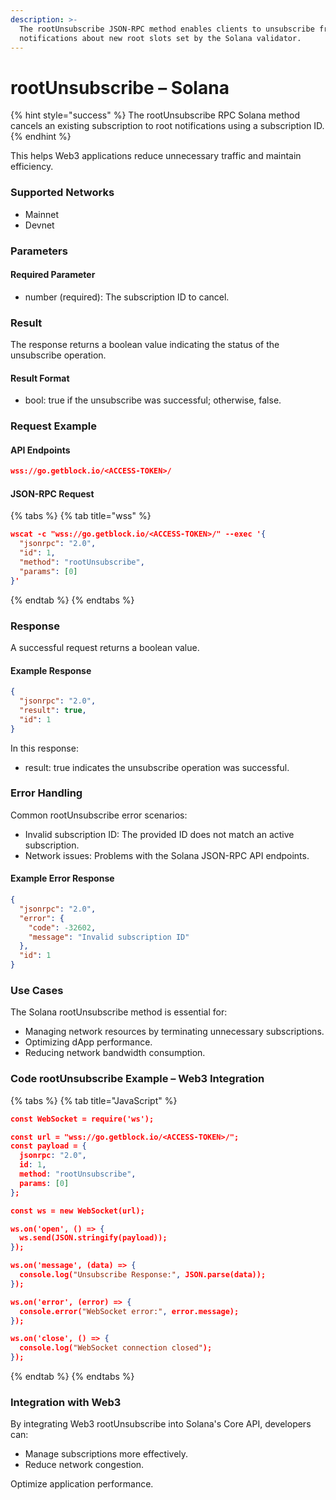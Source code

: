 ```yaml
---
description: >-
  The rootUnsubscribe JSON-RPC method enables clients to unsubscribe from
  notifications about new root slots set by the Solana validator.
---
```


# rootUnsubscribe – Solana

{% hint style="success" %}
The rootUnsubscribe RPC Solana method cancels an existing subscription to root notifications using a subscription ID.&#x20;
{% endhint %}

This helps Web3 applications reduce unnecessary traffic and maintain efficiency.

### Supported Networks

* Mainnet
* Devnet

### Parameters

#### Required Parameter

* number (required): The subscription ID to cancel.

### Result

The response returns a boolean value indicating the status of the unsubscribe operation.

#### Result Format

* bool: true if the unsubscribe was successful; otherwise, false.

### Request Example

#### API Endpoints

```json
wss://go.getblock.io/<ACCESS-TOKEN>/
```

#### JSON-RPC Request

{% tabs %}
{% tab title="wss" %}
```json
wscat -c "wss://go.getblock.io/<ACCESS-TOKEN>/" --exec '{
  "jsonrpc": "2.0",
  "id": 1,
  "method": "rootUnsubscribe",
  "params": [0]
}'
```
{% endtab %}
{% endtabs %}

### Response

A successful request returns a boolean value.

#### Example Response

```json
{
  "jsonrpc": "2.0",
  "result": true,
  "id": 1
}
```

In this response:

* result: true indicates the unsubscribe operation was successful.

### Error Handling

Common rootUnsubscribe error scenarios:

* Invalid subscription ID: The provided ID does not match an active subscription.
* Network issues: Problems with the Solana JSON-RPC API endpoints.

#### Example Error Response

```json
{
  "jsonrpc": "2.0",
  "error": {
    "code": -32602,
    "message": "Invalid subscription ID"
  },
  "id": 1
}
```

### Use Cases

The Solana rootUnsubscribe method is essential for:

* Managing network resources by terminating unnecessary subscriptions.
* Optimizing dApp performance.
* Reducing network bandwidth consumption.

### Code rootUnsubscribe Example – Web3 Integration

{% tabs %}
{% tab title="JavaScript" %}
```json
const WebSocket = require('ws');

const url = "wss://go.getblock.io/<ACCESS-TOKEN>/";
const payload = {
  jsonrpc: "2.0",
  id: 1,
  method: "rootUnsubscribe",
  params: [0]
};

const ws = new WebSocket(url);

ws.on('open', () => {
  ws.send(JSON.stringify(payload));
});

ws.on('message', (data) => {
  console.log("Unsubscribe Response:", JSON.parse(data));
});

ws.on('error', (error) => {
  console.error("WebSocket error:", error.message);
});

ws.on('close', () => {
  console.log("WebSocket connection closed");
});
```
{% endtab %}
{% endtabs %}

### Integration with Web3

By integrating Web3 rootUnsubscribe into Solana's Core API, developers can:

* Manage subscriptions more effectively.
* Reduce network congestion.

Optimize application performance.
